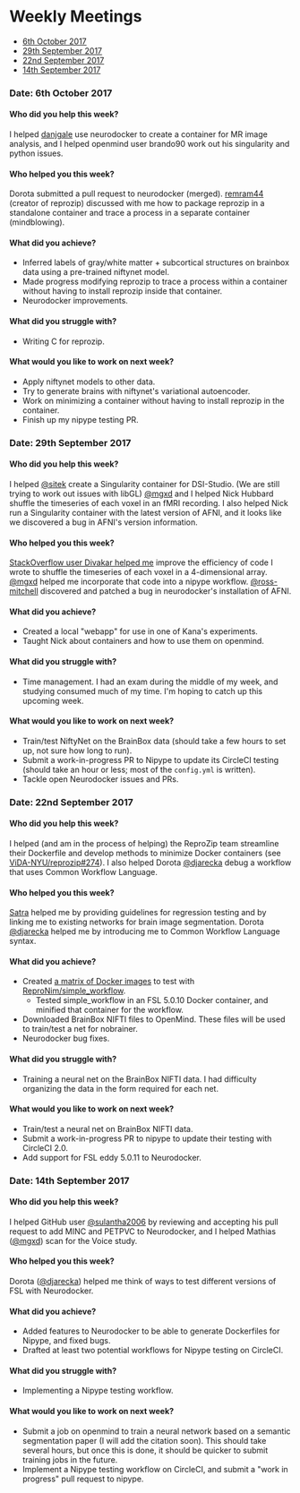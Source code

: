 # Weekly Meetings

* [6th October 2017](#date-6th-october-2017)
* [29th September 2017](#date-29th-september-2017)
* [22nd September 2017](#date-22nd-september-2017)
* [14th September 2017](#date-14th-september-2017)


### Date: 6th October 2017

#### Who did you help this week?

I helped [danjgale](https://github.com/danjgale) use neurodocker to create a container for MR image analysis, and I helped openmind user brando90 work out his singularity and python issues.

#### Who helped you this week?

Dorota submitted a pull request to neurodocker (merged). [remram44](https://github.com/remram44) (creator of reprozip) discussed with me how to package reprozip in a standalone container and trace a process in a separate container (mindblowing).

#### What did you achieve?

* Inferred labels of gray/white matter + subcortical structures on brainbox data using a pre-trained niftynet model.
* Made progress modifying reprozip to trace a process within a container without having to install reprozip inside that container.
* Neurodocker improvements.

#### What did you struggle with?

* Writing C for reprozip.

#### What would you like to work on next week?

* Apply niftynet models to other data.
* Try to generate brains with niftynet's variational autoencoder.
* Work on minimizing a container without having to install reprozip in the container.
* Finish up my nipype testing PR.



### Date: 29th September 2017

#### Who did you help this week?

I helped [@sitek](https://github.com/sitek) create a Singularity container for DSI-Studio. (We are still trying to work out issues with libGL) [@mgxd](https://github.com/mgxd) and I helped Nick Hubbard shuffle the timeseries of each voxel in an fMRI recording. I also helped Nick run a Singularity container with the latest version of AFNI, and it looks like we discovered a bug in AFNI's version information.

#### Who helped you this week?

[StackOverflow user Divakar helped me](https://stackoverflow.com/a/46476164/5666087) improve the efficiency of code I wrote to shuffle the timeseries of each voxel in a 4-dimensional array. [@mgxd](https://github.com/mgxd) helped me incorporate that code into a nipype workflow. [@ross-mitchell](https://github.com/ross-mitchell) discovered and patched a bug in neurodocker's installation of AFNI.

#### What did you achieve?

* Created a local "webapp" for use in one of Kana's experiments.
* Taught Nick about containers and how to use them on openmind.

#### What did you struggle with?

* Time management. I had an exam during the middle of my week, and studying consumed much of my time. I'm hoping to catch up this upcoming week.

#### What would you like to work on next week?

* Train/test NiftyNet on the BrainBox data (should take a few hours to set up, not sure how long to run).
* Submit a work-in-progress PR to Nipype to update its CircleCI testing (should take an hour or less; most of the `config.yml` is written).
* Tackle open Neurodocker issues and PRs.



### Date: 22nd September 2017

#### Who did you help this week?

I helped (and am in the process of helping) the ReproZip team streamline their Dockerfile and develop methods to minimize Docker containers (see [ViDA-NYU/reprozip#274](https://github.com/ViDA-NYU/reprozip/issues/274)). I also helped Dorota [@djarecka](https://github.com/djarecka) debug a workflow that uses Common Workflow Language.

#### Who helped you this week?

[Satra](https://github.com/satra) helped me by providing guidelines for regression testing and by linking me to existing networks for brain image segmentation. Dorota [@djarecka](https://github.com/djarecka) helped me by introducing me to Common Workflow Language syntax.

#### What did you achieve?

* Created [a matrix of Docker images](https://hub.docker.com/r/kaczmarj/regtests/tags/) to test with [ReproNim/simple_workflow](https://github.com/ReproNim/simple_workflow).
  * Tested simple_workflow in an FSL 5.0.10 Docker container, and minified that container for the workflow.
* Downloaded BrainBox NIFTI files to OpenMind. These files will be used to train/test a net for nobrainer.
* Neurodocker bug fixes.

#### What did you struggle with?

* Training a neural net on the BrainBox NIFTI data. I had difficulty organizing the data in the form required for each net.

#### What would you like to work on next week?

* Train/test a neural net on BrainBox NIFTI data.
* Submit a work-in-progress PR to nipype to update their testing with CircleCI 2.0.
* Add support for FSL eddy 5.0.11 to Neurodocker.



### Date: 14th September 2017

#### Who did you help this week?

I helped GitHub user [@sulantha2006](https://github.com/sulantha2006) by reviewing and accepting his pull request to add MINC and PETPVC to Neurodocker, and I helped Mathias ([@mgxd](https://github.com/mgxd)) scan for the Voice study.

#### Who helped you this week?

Dorota ([@djarecka](https://github.com/djarecka)) helped me think of ways to test different versions of FSL with Neurodocker.

#### What did you achieve?

* Added features to Neurodocker to be able to generate Dockerfiles for Nipype, and fixed bugs.
* Drafted at least two potential workflows for Nipype testing on CircleCI.

#### What did you struggle with?

* Implementing a Nipype testing workflow.

#### What would you like to work on next week?

* Submit a job on openmind to train a neural network based on a semantic segmentation paper (I will add the citation soon). This should take several hours, but once this is done, it should be quicker to submit training jobs in the future.
* Implement a Nipype testing workflow on CircleCI, and submit a "work in progress" pull request to nipype.


<!--
## Template (Copy template, add date link on top, and replace text, newest first)

### Date: [INSERT DATE OF MEETING]

#### Who did you help this week?

Replace this text with a one/two sentence description of who you helped this week and how.

#### Who helped you this week?

Replace this text with a one/two sentence description of who helped you this week and how.

#### What did you achieve?

* Replace this text with a bullet point list of what you achieved this week.
* It's ok if your list is only one bullet point long!

#### What did you struggle with?

* Replace this text with a bullet point list of where you struggled this week.
* It's ok if your list is only one bullet point long!

#### What would you like to work on next week?

* Replace this text with a bullet point list of what you would like to work on next week.
* It's ok if your list is only one bullet point long!
* Try to estimate how long each task will take.

#### Any other topics

This space is yours to add to as needed.
-->

